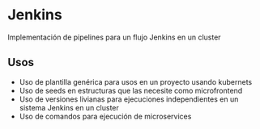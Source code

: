 # Jenkins
Implementación de pipelines para un flujo Jenkins en un cluster

## Usos
 * Uso de plantilla genérica para usos en un proyecto usando kubernets
 * Uso de seeds en estructuras que las necesite como microfrontend
 * Uso de versiones livianas para ejecuciones independientes en un sistema Jenkins en un cluster
 * Uso de comandos para ejecución de microservices 